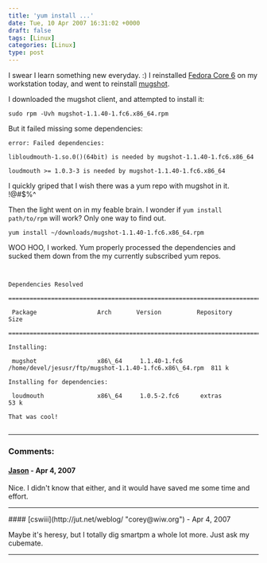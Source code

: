 ```yaml
---
title: 'yum install ...'
date: Tue, 10 Apr 2007 16:31:02 +0000
draft: false
tags: [Linux]
categories: [Linux]
type: post
---
```


I swear I learn something new everyday. :) I reinstalled [Fedora Core 6](http://fedoraproject.org/wiki/) on my workstation today, and went to reinstall [mugshot](http://mugshot.org/main).

I downloaded the mugshot client, and attempted to install it:

`sudo rpm -Uvh mugshot-1.1.40-1.fc6.x86_64.rpm`

But it failed missing some dependencies:

`error: Failed dependencies:`

`libloudmouth-1.so.0()(64bit) is needed by mugshot-1.1.40-1.fc6.x86_64`

`loudmouth >= 1.0.3-3 is needed by mugshot-1.1.40-1.fc6.x86_64`

I quickly griped that I wish there was a yum repo with mugshot in it. !@#$%^

Then the light went on in my feable brain. I wonder if `yum install path/to/rpm` will work? Only one way to find out.

`yum install ~/downloads/mugshot-1.1.40-1.fc6.x86_64.rpm`

WOO HOO, I worked. Yum properly processed the dependencies and sucked them down from the my currently subscribed yum repos.

```


Dependencies Resolved

=============================================================================

 Package                 Arch       Version          Repository        Size

=============================================================================

Installing:

 mugshot                 x86\_64     1.1.40-1.fc6     /home/devel/jesusr/ftp/mugshot-1.1.40-1.fc6.x86\_64.rpm  811 k

Installing for dependencies:

 loudmouth               x86\_64     1.0.5-2.fc6      extras             53 k

That was cool!


```
---
### Comments:
#### [Jason](http://glutt.com "jlc@glutt.com") - <time datetime="2007-04-12 00:39:17">Apr 4, 2007</time>

Nice. I didn't know that either, and it would have saved me some time and effort.
<hr />
#### [cswiii](http://jut.net/weblog/ "corey@wiw.org") - <time datetime="2007-04-12 23:17:42">Apr 4, 2007</time>

Maybe it's heresy, but I totally dig smartpm a whole lot more. Just ask my cubemate.
<hr />
